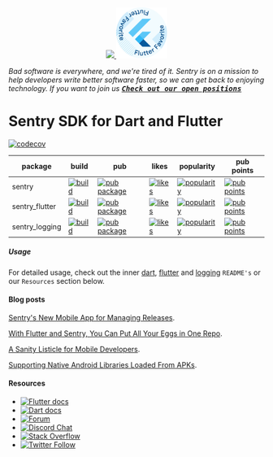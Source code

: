 <p align="center">
  <a href="https://sentry.io" target="_blank" align="center">
    <img src="https://sentry-brand.storage.googleapis.com/sentry-logo-black.png" width="280">
  </a>
    <a href="https://flutter.dev/docs/development/packages-and-plugins/favorites" target="_blank" align="right">
    <img src="https://github.com/getsentry/sentry-dart/raw/main/.github/flutter_favorite.svg" width="100">
  </a>
  <br />
</p>

_Bad software is everywhere, and we're tired of it. Sentry is on a mission to help developers write better software faster, so we can get back to enjoying technology. If you want to join us [<kbd>**Check out our open positions**</kbd>](https://sentry.io/careers/)_

Sentry SDK for Dart and Flutter
===========

[![codecov](https://codecov.io/gh/getsentry/sentry-dart/branch/main/graph/badge.svg?token=J0QX0LPmwy)](https://codecov.io/gh/getsentry/sentry-dart)

| package | build | pub | likes | popularity | pub points |
| ------- | ------- | ------- | ------- | ------- | ------- |
| sentry | [![build](https://github.com/getsentry/sentry-dart/workflows/sentry-dart/badge.svg?branch=main)](https://github.com/getsentry/sentry-dart/actions?query=workflow%3Asentry-dart) | [![pub package](https://img.shields.io/pub/v/sentry.svg)](https://pub.dev/packages/sentry) | [![likes](https://badges.bar/sentry/likes)](https://pub.dev/packages/sentry/score) | [![popularity](https://badges.bar/sentry/popularity)](https://pub.dev/packages/sentry/score) | [![pub points](https://badges.bar/sentry/pub%20points)](https://pub.dev/packages/sentry/score)
| sentry_flutter | [![build](https://github.com/getsentry/sentry-dart/workflows/sentry-flutter/badge.svg?branch=main)](https://github.com/getsentry/sentry-dart/actions?query=workflow%3Asentry-flutter) | [![pub package](https://img.shields.io/pub/v/sentry_flutter.svg)](https://pub.dev/packages/sentry_flutter) | [![likes](https://badges.bar/sentry_flutter/likes)](https://pub.dev/packages/sentry_flutter/score) | [![popularity](https://badges.bar/sentry_flutter/popularity)](https://pub.dev/packages/sentry_flutter/score) | [![pub points](https://badges.bar/sentry_flutter/pub%20points)](https://pub.dev/packages/sentry_flutter/score)
| sentry_logging | [![build](https://github.com/getsentry/sentry-dart/workflows/sentry-logging/badge.svg?branch=main)](https://github.com/getsentry/sentry-dart/actions?query=workflow%3Alogging) | [![pub package](https://img.shields.io/pub/v/sentry_logging.svg)](https://pub.dev/packages/sentry_logging) | [![likes](https://badges.bar/sentry_logging/likes)](https://pub.dev/packages/sentry_logging/score) | [![popularity](https://badges.bar/sentry_logging/popularity)](https://pub.dev/packages/sentry_logging/score) | [![pub points](https://badges.bar/sentry_logging/pub%20points)](https://pub.dev/packages/sentry_logging/score)

##### Usage

For detailed usage, check out the inner [dart](https://github.com/getsentry/sentry-dart/tree/main/dart), [flutter](https://github.com/getsentry/sentry-dart/tree/main/flutter) and [logging](https://github.com/getsentry/sentry-dart/tree/main/logging) `README's` or our `Resources` section below.

#### Blog posts

[Sentry's New Mobile App for Managing Releases](https://blog.sentry.io/2021/08/03/fluttering-our-mobile-wings).

[With Flutter and Sentry, You Can Put All Your Eggs in One Repo](https://blog.sentry.io/2021/03/03/with-flutter-and-sentry-you-can-put-all-your-eggs-in-one-repo).

[A Sanity Listicle for Mobile Developers](https://blog.sentry.io/2021/03/30/a-sanity-listicle-for-mobile-developers/).

[Supporting Native Android Libraries Loaded From APKs](https://blog.sentry.io/2021/05/13/supporting-native-android-libraries-loaded-from-apks).

#### Resources

* [![Flutter docs](https://img.shields.io/badge/documentation-sentry.io-green.svg?label=flutter%20docs)](https://docs.sentry.io/platforms/flutter/)
* [![Dart docs](https://img.shields.io/badge/documentation-sentry.io-green.svg?label=dart%20docs)](https://docs.sentry.io/platforms/dart/)
* [![Forum](https://img.shields.io/badge/forum-sentry-green.svg)](https://forum.sentry.io/c/sdks)
* [![Discord Chat](https://img.shields.io/discord/621778831602221064?logo=discord&logoColor=ffffff&color=7389D8)](https://discord.gg/PXa5Apfe7K)  
* [![Stack Overflow](https://img.shields.io/badge/stack%20overflow-sentry-green.svg)](https://stackoverflow.com/questions/tagged/sentry)
* [![Twitter Follow](https://img.shields.io/twitter/follow/getsentry?label=getsentry&style=social)](https://twitter.com/intent/follow?screen_name=getsentry)
